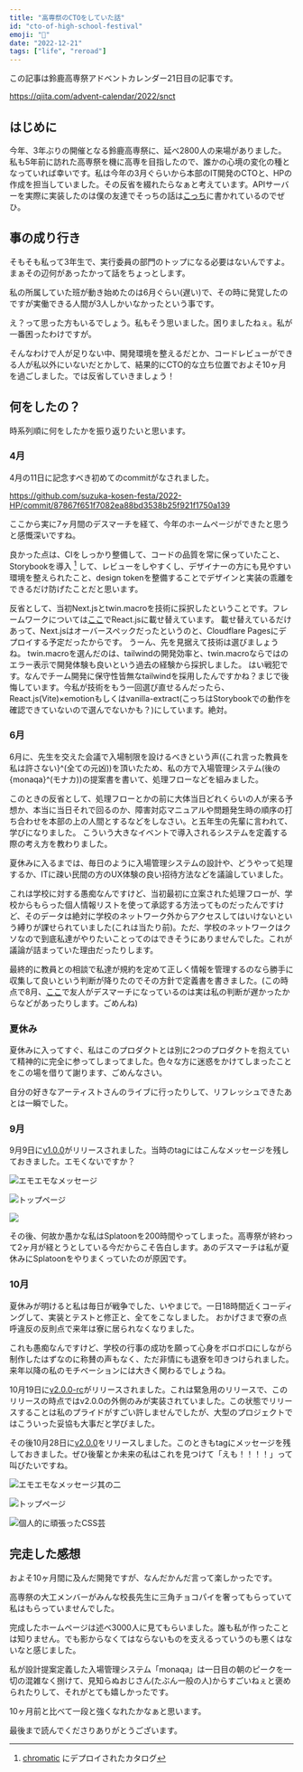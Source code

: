 ```yaml
---
title: "高専祭のCTOをしていた話"
id: "cto-of-high-school-festival"
emoji: "🕺"
date: "2022-12-21"
tags: ["life", "reroad"]
---
```


この記事は鈴鹿高専祭アドベントカレンダー21日目の記事です。

https://qiita.com/advent-calendar/2022/snct

## はじめに

今年、3年ぶりの開催となる鈴鹿高専祭に、延べ2800人の来場がありました。私も5年前に訪れた高専祭を機に高専を目指したので、誰かの心境の変化の種となっていれば幸いです。私は今年の3月ぐらいから本部のIT開発のCTOと、HPの作成を担当していました。その反省を綴れたらなぁと考えています。APIサーバーを実際に実装したのは僕の友達でそっちの話は[こっち](https://note.com/bayaya651/n/n46fa102c6450)に書かれているのでぜひ。

## 事の成り行き

そもそも私って3年生で、実行委員の部門のトップになる必要はないんですよ。まぁその辺何があったかって話をちょっとします。

私の所属していた班が動き始めたのは6月ぐらい(遅い)で、その時に発覚したのですが実働できる人間が3人しかいなかったという事です。

え？って思った方もいるでしょう。私もそう思いました。困りましたねぇ。私が一番困ったわけですが。

そんなわけで人が足りない中、開発環境を整えるだとか、コードレビューができる人が私以外にいないだとかして、結果的にCTO的な立ち位置でおよそ10ヶ月を過ごしました。では反省していきましょう！

## 何をしたの？

時系列順に何をしたかを振り返りたいと思います。

### 4月

4月の11日に記念すべき初めてのcommitがなされました。

https://github.com/suzuka-kosen-festa/2022-HP/commit/87867f651f7082ea88bd3538b25f921f1750a139

ここから実に7ヶ月間のデスマーチを経て、今年のホームページができたと思うと感慨深いですね。

良かった点は、CIをしっかり整備して、コードの品質を常に保っていたこと、Storybookを導入 [^1] して、レビューをしやすくし、デザイナーの方にも見やすい環境を整えられたこと、design tokenを整備することでデザインと実装の乖離をできるだけ防げたことだと思います。

反省として、当初Next.jsとtwin.macroを技術に採択したということです。フレームワークについては[ここ](https://github.com/suzuka-kosen-festa/2022-HP/pull/187)でReact.jsに載せ替えています。
載せ替えているだけあって、Next.jsはオーバースペックだったというのと、Cloudflare Pagesにデプロイする予定だったからです。
うーん、先を見据えて技術は選びましょうね。
twin.macroを選んだのは、tailwindの開発効率と、twin.macroならではのエラー表示で開発体験も良いという過去の経験から採択しました。
はい戦犯です。なんでチーム開発に保守性皆無なtailwindを採用したんですかね？まじで後悔しています。今私が技術をもう一回選び直せるんだったら、React.js(Vite)×emotionもしくはvanilla-extract(こっちはStorybookでの動作を確認できていないので選んでないかも？)にしています。絶対。 

### 6月

6月に、先生を交えた会議で入場制限を設けるべきという声({これ言った教員を私は許さない}^(全ての元凶))を頂いたため、私の方で入場管理システム(後の{monaqa}^(モナカ))の提案書を書いて、処理フローなどを組みました。

このときの反省として、処理フローとかの前に大体当日どれくらいの人が来る予想か、本当に当日それで回るのか、障害対応マニュアルや問題発生時の順序の打ち合わせを本部の上の人間とするなどをしなさい。と五年生の先輩に言われて、学びになりました。
こういう大きなイベントで導入されるシステムを定義する際の考え方を教わりました。

夏休みに入るまでは、毎日のように入場管理システムの設計や、どうやって処理するか、ITに疎い民間の方のUX体験の良い招待方法などを議論していました。

これは学校に対する愚痴なんですけど、当初最初に立案された処理フローが、学校からもらった個人情報リストを使って承認する方法ってものだったんですけど、そのデータは絶対に学校のネットワーク外からアクセスしてはいけないという縛りが課せられていました(これは当たり前)。ただ、学校のネットワークはクソなので到底私達がやりたいことってのはできそうにありませんでした。これが議論が詰まっていた理由だったりします。

最終的に教員との相談で私達が規約を定めて正しく情報を管理するのなら勝手に収集して良いという判断が降りたのでその方針で定義書を書きました。(この時点で8月、[ここ](https://note.com/bayaya651/n/n46fa102c6450)で友人がデスマーチになっているのは実は私の判断が遅かったからなどがあったりします。ごめんね)

### 夏休み

夏休みに入ってすぐ、私はこのプロダクトとは別に2つのプロダクトを抱えていて精神的に完全に参ってしまってました。色々な方に迷惑をかけてしまったことをこの場を借りて謝ります、ごめんなさい。

自分の好きなアーティストさんのライブに行ったりして、リフレッシュできたあとは一瞬でした。

### 9月

9月9日に[v1.0.0](https://github.com/suzuka-kosen-festa/2022-HP/releases/tag/v1.0.0)がリリースされました。当時のtagにはこんなメッセージを残しておきました。エモくないですか？

![エモエモなメッセージ](https://res.cloudinary.com/re-taro/image/upload/q_60/f_auto/v1671544656/posts/look-back-cto/image_k3afaa.png)

![トップページ](https://res.cloudinary.com/re-taro/image/upload/q_60/f_auto/v1671544907/posts/look-back-cto/image_nmifoh.png)

![](https://res.cloudinary.com/re-taro/image/upload/q_60/f_auto/v1671544906/posts/look-back-cto/image2_lranzw.png)

その後、何故か愚かな私はSplatoonを200時間やってしまった。高専祭が終わって2ヶ月が経とうとしている今だからこそ告白します。あのデスマーチは私が夏休みにSplatoonをやりまくっていたのが原因です。

### 10月

夏休みが明けると私は毎日が戦争でした、いやまじで。一日18時間近くコーディングして、実装とテストと修正と、全てをこなしました。
おかげさまで寮の点呼違反の反則点で来年は寮に居られなくなりました。

これも愚痴なんですけど、学校の行事の成功を願って心身をボロボロにしながら制作したはずなのに称賛の声もなく、ただ非情にも退寮を叩きつけられました。来年以降の私のモチベーションには大きく関わるでしょうね。

10月19日に[v2.0.0-rc](https://github.com/suzuka-kosen-festa/2022-HP/releases/tag/v2.0.0-rc)がリリースされました。これは緊急用のリリースで、このリリースの時点ではv2.0.0の外側のみが実装されていました。この状態でリリースすることは私のプライドがすごい許しませんでしたが、大型のプロジェクトではこういった妥協も大事だと学びました。

その後10月28日に[v2.0.0](https://github.com/suzuka-kosen-festa/2022-HP/releases/tag/v2.0.0)をリリースしました。このときもtagにメッセージを残しておきました。ぜひ後輩とか未来の私はこれを見つけて「えも！！！！」って叫びたいですね。

![エモエモなメッセージ其の二](https://res.cloudinary.com/re-taro/image/upload/q_60/f_auto/v1671546250/posts/look-back-cto/image_oxwkth.png)

![トップページ](https://res.cloudinary.com/re-taro/image/upload/q_60/f_auto/v1671546250/posts/look-back-cto/image2_ihnozd.png)

![個人的に頑張ったCSS芸](https://res.cloudinary.com/re-taro/image/upload/q_60/f_auto/v1671546250/posts/look-back-cto/image3_gf2j17.png)

## 完走した感想

およそ10ヶ月間に及んだ開発ですが、なんだかんだ言って楽しかったです。

高専祭の大工メンバーがみんな校長先生に三角チョコパイを奢ってもらっていて私はもらっていませんでした。

完成したホームページは述べ3000人に見てもらいました。誰も私が作ったことは知りません。でも影からなくてはならないものを支えるっていうのも悪くはないなと感じました。

私が設計提案定義した入場管理システム「monaqa」は一日目の朝のピークを一切の混雑なく捌けて、見知らぬおじさん(たぶん一般の人)からすごいねぇと褒められたりして、それがとても嬉しかったです。

10ヶ月前と比べて一段と強くなれたかなぁと思います。

最後まで読んでくださりありがとうございます。


[^1]: [chromatic](http://www.chromatic.com/library?appId=6256f5d6e0b94a003ab4a0e1) にデプロイされたカタログ
